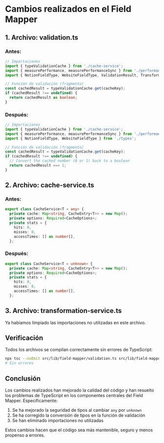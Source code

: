 # Cambios realizados en el Field Mapper

## 1. Archivo: validation.ts

### Antes:
```typescript
// Importaciones
import { typeValidationCache } from './cache-service';
import { measurePerformance, measurePerformanceSync } from './performance-service';
import { NotionFieldType, WebsiteFieldType, ValidationResult, TransformationTemplate } from './types';

// Función de validación (fragmento)
const cachedResult = typeValidationCache.get(cacheKey);
if (cachedResult !== undefined) {
  return cachedResult as boolean;
}
```

### Después:
```typescript
// Importaciones
import { typeValidationCache } from './cache-service';
import { measurePerformance, measurePerformanceSync } from './performance-service';
import { NotionFieldType, WebsiteFieldType } from './types';

// Función de validación (fragmento)
const cachedResult = typeValidationCache.get(cacheKey);
if (cachedResult !== undefined) {
  // Convert the cached number (0 or 1) back to a boolean
  return cachedResult === 1;
}
```

## 2. Archivo: cache-service.ts

### Antes:
```typescript
export class CacheService<T = any> {
  private cache: Map<string, CacheEntry<T>> = new Map();
  private options: Required<CacheOptions>;
  private stats = {
    hits: 0,
    misses: 0,
    accessTimes: [] as number[],
  };
```

### Después:
```typescript
export class CacheService<T = unknown> {
  private cache: Map<string, CacheEntry<T>> = new Map();
  private options: Required<CacheOptions>;
  private stats = {
    hits: 0,
    misses: 0,
    accessTimes: [] as number[],
  };
```

## 3. Archivo: transformation-service.ts

Ya habíamos limpiado las importaciones no utilizadas en este archivo.

## Verificación

Todos los archivos se compilan correctamente sin errores de TypeScript:

```bash
npx tsc --noEmit src/lib/field-mapper/validation.ts src/lib/field-mapper/cache-service.ts src/lib/field-mapper/transformation-service.ts
# Sin errores
```

## Conclusión

Los cambios realizados han mejorado la calidad del código y han resuelto los problemas de TypeScript en los componentes centrales del Field Mapper. Específicamente:

1. Se ha mejorado la seguridad de tipos al cambiar `any` por `unknown`
2. Se ha corregido la conversión de tipos en la función de validación
3. Se han eliminado importaciones no utilizadas

Estos cambios hacen que el código sea más mantenible, seguro y menos propenso a errores.
